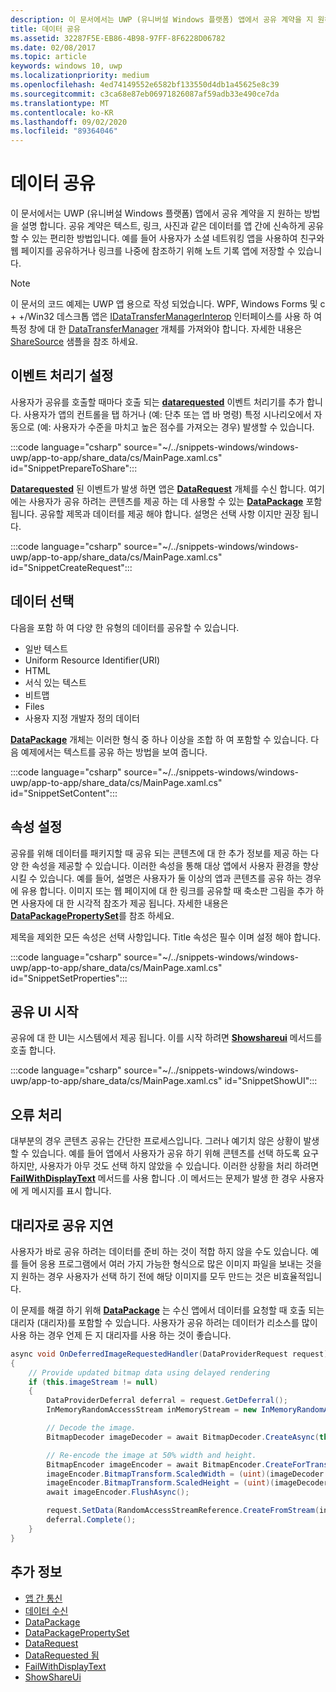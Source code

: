 ```yaml
---
description: 이 문서에서는 UWP (유니버설 Windows 플랫폼) 앱에서 공유 계약을 지 원하는 방법을 설명 합니다.
title: 데이터 공유
ms.assetid: 32287F5E-EB86-4B98-97FF-8F6228D06782
ms.date: 02/08/2017
ms.topic: article
keywords: windows 10, uwp
ms.localizationpriority: medium
ms.openlocfilehash: 4ed74149552e6582bf133550d4db1a45625e8c39
ms.sourcegitcommit: c3ca68e87eb06971826087af59adb33e490ce7da
ms.translationtype: MT
ms.contentlocale: ko-KR
ms.lasthandoff: 09/02/2020
ms.locfileid: "89364046"
---
```

# <a name="share-data"></a>데이터 공유


이 문서에서는 UWP (유니버설 Windows 플랫폼) 앱에서 공유 계약을 지 원하는 방법을 설명 합니다. 공유 계약은 텍스트, 링크, 사진과 같은 데이터를 앱 간에 신속하게 공유할 수 있는 편리한 방법입니다. 예를 들어 사용자가 소셜 네트워킹 앱을 사용하여 친구와 웹 페이지를 공유하거나 링크를 나중에 참조하기 위해 노트 기록 앱에 저장할 수 있습니다.

> [!NOTE]
> 이 문서의 코드 예제는 UWP 앱 용으로 작성 되었습니다. WPF, Windows Forms 및 c + +/Win32 데스크톱 앱은 [IDataTransferManagerInterop](/windows/win32/api/shobjidl_core/nn-shobjidl_core-idatatransfermanagerinterop) 인터페이스를 사용 하 여 특정 창에 대 한 [DataTransferManager](/uwp/api/windows.applicationmodel.datatransfer.datatransfermanager) 개체를 가져와야 합니다. 자세한 내용은 [ShareSource](https://github.com/microsoft/Windows-classic-samples/tree/master/Samples/ShareSource) 샘플을 참조 하세요.

## <a name="set-up-an-event-handler"></a>이벤트 처리기 설정

사용자가 공유를 호출할 때마다 호출 되는 [**datarequested**](/uwp/api/windows.applicationmodel.datatransfer.datatransfermanager.datarequested) 이벤트 처리기를 추가 합니다. 사용자가 앱의 컨트롤을 탭 하거나 (예: 단추 또는 앱 바 명령) 특정 시나리오에서 자동으로 (예: 사용자가 수준을 마치고 높은 점수를 가져오는 경우) 발생할 수 있습니다.

:::code language="csharp" source="~/../snippets-windows/windows-uwp/app-to-app/share_data/cs/MainPage.xaml.cs" id="SnippetPrepareToShare":::

[**Datarequested**](/uwp/api/windows.applicationmodel.datatransfer.datatransfermanager.datarequested) 된 이벤트가 발생 하면 앱은 [**DataRequest**](/uwp/api/Windows.ApplicationModel.DataTransfer.DataRequest) 개체를 수신 합니다. 여기에는 사용자가 공유 하려는 콘텐츠를 제공 하는 데 사용할 수 있는 [**DataPackage**](/uwp/api/Windows.ApplicationModel.DataTransfer.DataPackage) 포함 됩니다. 공유할 제목과 데이터를 제공 해야 합니다. 설명은 선택 사항 이지만 권장 됩니다.

:::code language="csharp" source="~/../snippets-windows/windows-uwp/app-to-app/share_data/cs/MainPage.xaml.cs" id="SnippetCreateRequest":::

## <a name="choose-data"></a>데이터 선택

다음을 포함 하 여 다양 한 유형의 데이터를 공유할 수 있습니다.

-   일반 텍스트
-   Uniform Resource Identifier(URI)
-   HTML
-   서식 있는 텍스트
-   비트맵
-   Files
-   사용자 지정 개발자 정의 데이터

[**DataPackage**](/uwp/api/Windows.ApplicationModel.DataTransfer.DataPackage) 개체는 이러한 형식 중 하나 이상을 조합 하 여 포함할 수 있습니다. 다음 예제에서는 텍스트를 공유 하는 방법을 보여 줍니다.

:::code language="csharp" source="~/../snippets-windows/windows-uwp/app-to-app/share_data/cs/MainPage.xaml.cs" id="SnippetSetContent":::

## <a name="set-properties"></a>속성 설정

공유를 위해 데이터를 패키지할 때 공유 되는 콘텐츠에 대 한 추가 정보를 제공 하는 다양 한 속성을 제공할 수 있습니다. 이러한 속성을 통해 대상 앱에서 사용자 환경을 향상 시킬 수 있습니다. 예를 들어, 설명은 사용자가 둘 이상의 앱과 콘텐츠를 공유 하는 경우에 유용 합니다. 이미지 또는 웹 페이지에 대 한 링크를 공유할 때 축소판 그림을 추가 하면 사용자에 대 한 시각적 참조가 제공 됩니다. 자세한 내용은 [**DataPackagePropertySet**](/uwp/api/Windows.ApplicationModel.DataTransfer.DataPackagePropertySet)를 참조 하세요.

제목을 제외한 모든 속성은 선택 사항입니다. Title 속성은 필수 이며 설정 해야 합니다.

:::code language="csharp" source="~/../snippets-windows/windows-uwp/app-to-app/share_data/cs/MainPage.xaml.cs" id="SnippetSetProperties":::

## <a name="launch-the-share-ui"></a>공유 UI 시작

공유에 대 한 UI는 시스템에서 제공 됩니다. 이를 시작 하려면 [**Showshareui**](/uwp/api/windows.applicationmodel.datatransfer.datatransfermanager.showshareui) 메서드를 호출 합니다.

:::code language="csharp" source="~/../snippets-windows/windows-uwp/app-to-app/share_data/cs/MainPage.xaml.cs" id="SnippetShowUI":::

## <a name="handle-errors"></a>오류 처리

대부분의 경우 콘텐츠 공유는 간단한 프로세스입니다. 그러나 예기치 않은 상황이 발생할 수 있습니다. 예를 들어 앱에서 사용자가 공유 하기 위해 콘텐츠를 선택 하도록 요구 하지만, 사용자가 아무 것도 선택 하지 않았을 수 있습니다. 이러한 상황을 처리 하려면 [**FailWithDisplayText**](/uwp/api/Windows.ApplicationModel.DataTransfer.DataRequest#Windows_ApplicationModel_DataTransfer_DataRequest_FailWithDisplayText_System_String_) 메서드를 사용 합니다 .이 메서드는 문제가 발생 한 경우 사용자에 게 메시지를 표시 합니다.

## <a name="delay-share-with-delegates"></a>대리자로 공유 지연

사용자가 바로 공유 하려는 데이터를 준비 하는 것이 적합 하지 않을 수도 있습니다. 예를 들어 응용 프로그램에서 여러 가지 가능한 형식으로 많은 이미지 파일을 보내는 것을 지 원하는 경우 사용자가 선택 하기 전에 해당 이미지를 모두 만드는 것은 비효율적입니다.

이 문제를 해결 하기 위해 [**DataPackage**](/uwp/api/Windows.ApplicationModel.DataTransfer.DataPackage) 는 수신 앱에서 데이터를 요청할 때 호출 되는 대리자 (대리자)를 포함할 수 있습니다. 사용자가 공유 하려는 데이터가 리소스를 많이 사용 하는 경우 언제 든 지 대리자를 사용 하는 것이 좋습니다.

<!-- For some reason, this snippet was inline in the WDCML topic. Suggest moving to VS project with rest of snippets. -->
```cs
async void OnDeferredImageRequestedHandler(DataProviderRequest request)
{
    // Provide updated bitmap data using delayed rendering
    if (this.imageStream != null)
    {
        DataProviderDeferral deferral = request.GetDeferral();
        InMemoryRandomAccessStream inMemoryStream = new InMemoryRandomAccessStream();

        // Decode the image.
        BitmapDecoder imageDecoder = await BitmapDecoder.CreateAsync(this.imageStream);

        // Re-encode the image at 50% width and height.
        BitmapEncoder imageEncoder = await BitmapEncoder.CreateForTranscodingAsync(inMemoryStream, imageDecoder);
        imageEncoder.BitmapTransform.ScaledWidth = (uint)(imageDecoder.OrientedPixelWidth * 0.5);
        imageEncoder.BitmapTransform.ScaledHeight = (uint)(imageDecoder.OrientedPixelHeight * 0.5);
        await imageEncoder.FlushAsync();

        request.SetData(RandomAccessStreamReference.CreateFromStream(inMemoryStream));
        deferral.Complete();
    }
}
```

## <a name="see-also"></a>추가 정보 

* [앱 간 통신](index.md)
* [데이터 수신](receive-data.md)
* [DataPackage](/uwp/api/windows.applicationmodel.datatransfer.datapackage)
* [DataPackagePropertySet](/uwp/api/windows.applicationmodel.datatransfer.datapackagepropertyset)
* [DataRequest](/uwp/api/windows.applicationmodel.datatransfer.datarequest)
* [DataRequested 됨](/uwp/api/windows.applicationmodel.datatransfer.datatransfermanager.datarequested)
* [FailWithDisplayText](/uwp/api/windows.applicationmodel.datatransfer.datarequest.failwithdisplaytext)
* [ShowShareUi](/uwp/api/windows.applicationmodel.datatransfer.datatransfermanager.showshareui)
 
